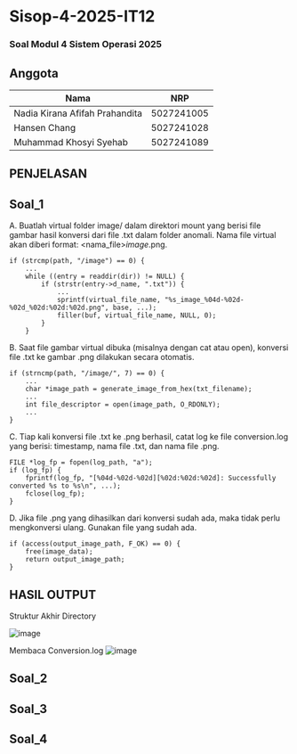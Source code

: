 # Sisop-4-2025-IT12

### Soal Modul 4 Sistem Operasi 2025

## Anggota
| Nama                            | NRP        |
|---------------------------------|------------|
| Nadia Kirana Afifah Prahandita  | 5027241005 |
| Hansen Chang                    | 5027241028 |
| Muhammad Khosyi Syehab          | 5027241089 |

## PENJELASAN

## Soal_1
A. Buatlah virtual folder image/ dalam direktori mount yang berisi file gambar hasil konversi dari file .txt dalam folder anomali. Nama file virtual akan diberi format: <nama_file>_image_<timestamp>.png.
```
if (strcmp(path, "/image") == 0) {
    ...
    while ((entry = readdir(dir)) != NULL) {
        if (strstr(entry->d_name, ".txt")) {
            ...
            sprintf(virtual_file_name, "%s_image_%04d-%02d-%02d_%02d:%02d:%02d.png", base, ...);
            filler(buf, virtual_file_name, NULL, 0);
        }
    }
```
B. Saat file gambar virtual dibuka (misalnya dengan cat atau open), konversi file .txt ke gambar .png dilakukan secara otomatis.
```
if (strncmp(path, "/image/", 7) == 0) {
    ...
    char *image_path = generate_image_from_hex(txt_filename);
    ...
    int file_descriptor = open(image_path, O_RDONLY);
    ...
}
```
C. Tiap kali konversi file .txt ke .png berhasil, catat log ke file conversion.log yang berisi: timestamp, nama file .txt, dan nama file .png.
```
FILE *log_fp = fopen(log_path, "a");
if (log_fp) {
    fprintf(log_fp, "[%04d-%02d-%02d][%02d:%02d:%02d]: Successfully converted %s to %s\n", ...);
    fclose(log_fp);
}
```
D. Jika file .png yang dihasilkan dari konversi sudah ada, maka tidak perlu mengkonversi ulang. Gunakan file yang sudah ada.
```
if (access(output_image_path, F_OK) == 0) {
    free(image_data);
    return output_image_path;
}
```
## HASIL OUTPUT ##

Struktur Akhir Directory 

![image](https://github.com/user-attachments/assets/311eea9c-b62d-47af-bae4-9d2aabdfebde)

Membaca Conversion.log
![image](https://github.com/user-attachments/assets/e43eac32-7ec2-4122-97af-5ccd54a216c6)
## Soal_2
## Soal_3
## Soal_4
